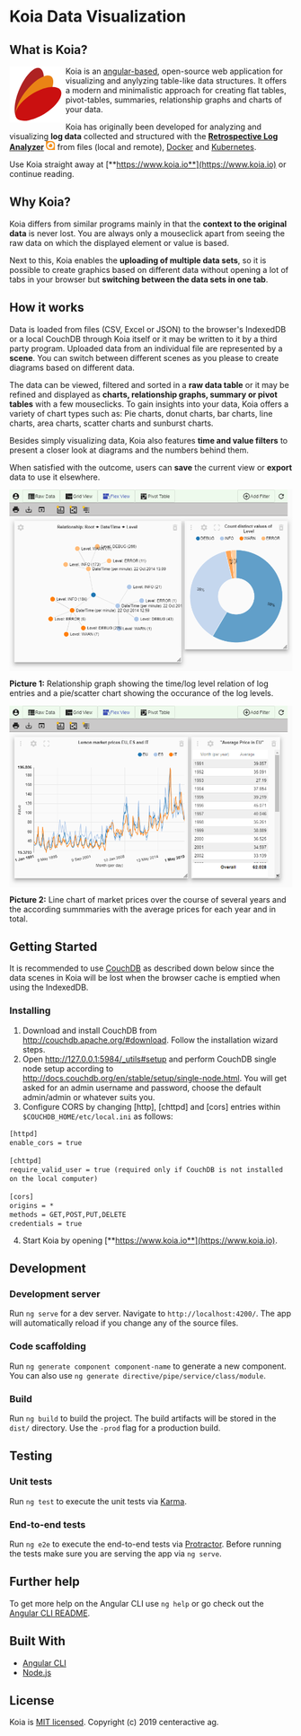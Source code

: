 # Koia Data Visualization

## What is Koia?

<img align="left" src="./doc/koialogo.png">

Koia is an [angular-based](https://angular.io/), open-source web application for visualizing and anylyzing table-like data structures. It offers a modern and minimalistic approach for creating flat tables, pivot-tables, summaries, relationship graphs and charts of your data.

Koia has originally been developed for analyzing and visualizing **log data** collected and structured with the [**Retrospective Log Analyzer**](https://retrospective.centeractive.com/)
![alt text](./doc/retrospective.png "Retrospective Log Analyzer") from files (local and remote), [Docker](https://www.docker.com/) and [Kubernetes](https://kubernetes.io/).

Use Koia straight away at [**https://www.koia.io**](https://www.koia.io) or continue reading.

## Why Koia?

Koia differs from similar programs mainly in that the **context to the original data** is never lost. You are always only a mouseclick apart from seeing the raw data on which the displayed element or value is based.

Next to this, Koia enables the **uploading of multiple data sets**, so it is possible to create graphics based on different data without opening a lot of tabs in your browser but **switching between the data sets in one tab**.

## How it works 
 
Data is loaded from files (CSV, Excel or JSON) to the browser's IndexedDB or a local CouchDB through Koia itself or it may be written to it by a third party program. Uploaded data from an individual file are represented by a **scene**. You can switch between different scenes as you please to create diagrams based on different data.

The data can be viewed, filtered and sorted in a **raw data table** or it may be refined and displayed as **charts, relationship graphs, summary or pivot tables** with a few mouseclicks. To gain insights into your data, Koia offers a variety of chart types such as: Pie charts, donut charts, bar charts, line charts, area charts, scatter charts and sunburst charts.

Besides simply visualizing data, Koia also features **time and value filters** to present a closer look at diagrams and the numbers behind them.

 When satisfied with the outcome, users can **save** the current view or **export** data to use it elsewhere.

 <img align="center" src="./doc/lemon_marketprice.png">

 **Picture 1:** Relationship graph showing the time/log level relation of log entries and a pie/scatter chart showing the occurance of the log levels.

 <img align="center" src="./doc/log_levels.png">

 **Picture 2:** Line chart of market prices over the course of several years and the according summmaries with the average prices for each year and in total.

## Getting Started

It is recommended to use [CouchDB](http://couchdb.apache.org/) as described down below since the data scenes in Koia will be lost when the browser cache is emptied when using the IndexedDB.

### Installing

1. Download and install CouchDB from http://couchdb.apache.org/#download. Follow the installation wizard steps.
2. Open http://127.0.0.1:5984/_utils#setup and perform CouchDB single node setup according to http://docs.couchdb.org/en/stable/setup/single-node.html. You will get asked for an admin username and password, choose the default admin/admin or whatever suits you.
3. Configure CORS by changing [http], [chttpd] and [cors] entries within `$COUCHDB_HOME/etc/local.ini` as follows:
```
[httpd]
enable_cors = true

[chttpd]
require_valid_user = true (required only if CouchDB is not installed on the local computer)

[cors]
origins = *
methods = GET,POST,PUT,DELETE
credentials = true
```
4. Start Koia by opening [**https://www.koia.io**](https://www.koia.io).

## Development

### Development server

Run `ng serve` for a dev server. Navigate to `http://localhost:4200/`. The app will automatically reload if you change any of the source files.

### Code scaffolding

Run `ng generate component component-name` to generate a new component. You can also use `ng generate directive/pipe/service/class/module`.

### Build

Run `ng build` to build the project. The build artifacts will be stored in the `dist/` directory. Use the `-prod` flag for a production build.

## Testing

### Unit tests

Run `ng test` to execute the unit tests via [Karma](https://karma-runner.github.io).

### End-to-end tests

Run `ng e2e` to execute the end-to-end tests via [Protractor](http://www.protractortest.org/).
Before running the tests make sure you are serving the app via `ng serve`.

## Further help

To get more help on the Angular CLI use `ng help` or go check out the [Angular CLI README](https://github.com/angular/angular-cli/blob/master/README.md).

## Built With

* [Angular CLI](https://cli.angular.io/)
* [Node.js](https://nodejs.org/en/)

## License

Koia is [MIT licensed](LICENSE). Copyright (c) 2019 centeractive ag.
